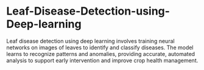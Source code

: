 # Leaf-Disease-Detection-using-Deep-learning
Leaf disease detection using deep learning involves training neural networks on images of leaves to identify and classify diseases. The model learns to recognize patterns and anomalies, providing accurate, automated analysis to support early intervention and improve crop health management. 
